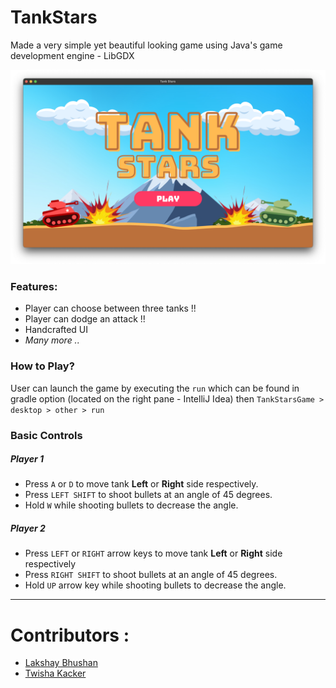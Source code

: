 # TankStars

Made a very simple yet beautiful looking game using Java's game development engine - LibGDX

![TankStars](TankStars.png)


### Features:

- Player can choose between three tanks !!
- Player can dodge an attack !!
- Handcrafted UI
- _Many more .._

### How to Play?

User can launch the game by executing the ```run``` which can be found in gradle option (located on the right pane - IntelliJ Idea) then ```TankStarsGame > desktop > other > run```

### Basic Controls

##### Player 1

- Press ```A``` or ```D``` to move tank **Left** or **Right** side respectively.
- Press ```LEFT SHIFT``` to shoot bullets at an angle of 45 degrees.
- Hold ```W``` while shooting bullets to decrease the angle.

##### Player 2

- Press ```LEFT``` or ```RIGHT``` arrow keys to move tank **Left** or **Right** side respectively
- Press ```RIGHT SHIFT``` to shoot bullets at an angle of 45 degrees.
- Hold ```UP``` arrow key while shooting bullets to decrease the angle.

---

# Contributors :

- [Lakshay Bhushan](https://github.com/lakshaybhushan)
- [Twisha Kacker](https://github.com/Twisha-21432)
